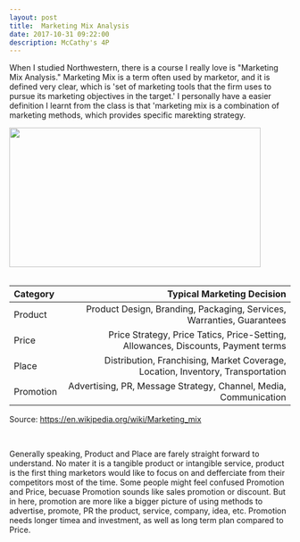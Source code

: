 ```yaml
---
layout: post
title:  Marketing Mix Analysis
date: 2017-10-31 09:22:00
description: McCathy's 4P 
---
```

When I studied Northwestern, there is a course I really love is "Marketing Mix Analysis." Marketing Mix is a term often used by marketor, and it is defined very clear, which is 'set of marketing tools that the firm uses to pursue its marketing objectives in the target.' I personally have a easier definition I learnt from the class is that 'marketing mix is a combination of marketing methods, which provides specific marekting strategy. 
<br>
<div class="img_row">
	<img src="https://kjdeng.github.io/img/marketing_mix_banner.png" height="250px" width="450px" >
</div>

<br>

|Category  |  Typical Marketing Decision|
|:----------- | -----------:|
|Product       |        Product Design, Branding, Packaging, Services, Warranties, Guarantees|
|Price         |        Price Strategy, Price Tatics, Price-Setting, Allowances, Discounts, Payment terms|
|Place         | Distribution, Franchising, Market Coverage, Location, Inventory, Transportation|
|Promotion     | Advertising, PR, Message Strategy, Channel, Media, Communication|

Source: https://en.wikipedia.org/wiki/Marketing_mix

<br>

Generally speaking, Product and Place are farely straight forward to understand. No mater it is a tangible product or intangible service, product is the first thing marketors would like to focus on and defferciate from their competitors most of the time. Some people might feel confused Promotion and Price, becuase Promotion sounds like sales promotion or discount. But in here, promotion are more like a bigger picture of using methods to advertise, promote, PR the product, service, company, idea, etc. Promotion needs longer timea and investment, as well as long term plan compared to Price. 

